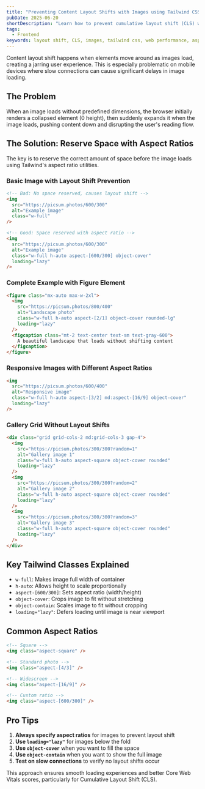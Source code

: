 ```yaml
---
title: "Preventing Content Layout Shifts with Images using Tailwind CSS"
pubDate: 2025-06-20
shortDescription: "Learn how to prevent cumulative layout shift (CLS) when loading images by reserving space with aspect ratios and proper sizing"
tags:
  - Frontend
keywords: layout shift, CLS, images, tailwind css, web performance, aspect ratio
---
```


Content layout shift happens when elements move around as images load, creating a jarring user experience. This is especially problematic on mobile devices where slow connections can cause significant delays in image loading.

## The Problem

When an image loads without predefined dimensions, the browser initially renders a collapsed element (0 height), then suddenly expands it when the image loads, pushing content down and disrupting the user's reading flow.

## The Solution: Reserve Space with Aspect Ratios

The key is to reserve the correct amount of space before the image loads using Tailwind's aspect ratio utilities.

### Basic Image with Layout Shift Prevention

```html
<!-- Bad: No space reserved, causes layout shift -->
<img
  src="https://picsum.photos/600/300"
  alt="Example image"
  class="w-full"
/>

<!-- Good: Space reserved with aspect ratio -->
<img
  src="https://picsum.photos/600/300"
  alt="Example image"
  class="w-full h-auto aspect-[600/300] object-cover"
  loading="lazy"
/>
```

### Complete Example with Figure Element

```html
<figure class="mx-auto max-w-2xl">
  <img
    src="https://picsum.photos/800/400"
    alt="Landscape photo"
    class="w-full h-auto aspect-[2/1] object-cover rounded-lg"
    loading="lazy"
  />
  <figcaption class="mt-2 text-center text-sm text-gray-600">
    A beautiful landscape that loads without shifting content
  </figcaption>
</figure>
```

### Responsive Images with Different Aspect Ratios

```html
<img
  src="https://picsum.photos/600/400"
  alt="Responsive image"
  class="w-full h-auto aspect-[3/2] md:aspect-[16/9] object-cover"
  loading="lazy"
/>
```

### Gallery Grid Without Layout Shifts

```html
<div class="grid grid-cols-2 md:grid-cols-3 gap-4">
  <img
    src="https://picsum.photos/300/300?random=1"
    alt="Gallery image 1"
    class="w-full h-auto aspect-square object-cover rounded"
    loading="lazy"
  />
  <img
    src="https://picsum.photos/300/300?random=2"
    alt="Gallery image 2"
    class="w-full h-auto aspect-square object-cover rounded"
    loading="lazy"
  />
  <img
    src="https://picsum.photos/300/300?random=3"
    alt="Gallery image 3"
    class="w-full h-auto aspect-square object-cover rounded"
    loading="lazy"
  />
</div>
```

## Key Tailwind Classes Explained

- `w-full`: Makes image full width of container
- `h-auto`: Allows height to scale proportionally
- `aspect-[600/300]`: Sets aspect ratio (width/height)
- `object-cover`: Crops image to fit without stretching
- `object-contain`: Scales image to fit without cropping
- `loading="lazy"`: Defers loading until image is near viewport

## Common Aspect Ratios

```html
<!-- Square -->
<img class="aspect-square" />

<!-- Standard photo -->
<img class="aspect-[4/3]" />

<!-- Widescreen -->
<img class="aspect-[16/9]" />

<!-- Custom ratio -->
<img class="aspect-[600/300]" />
```

## Pro Tips

1. **Always specify aspect ratios** for images to prevent layout shift
2. **Use `loading="lazy"`** for images below the fold
3. **Use `object-cover`** when you want to fill the space
4. **Use `object-contain`** when you want to show the full image
5. **Test on slow connections** to verify no layout shifts occur

This approach ensures smooth loading experiences and better Core Web Vitals scores, particularly for Cumulative Layout Shift (CLS).
